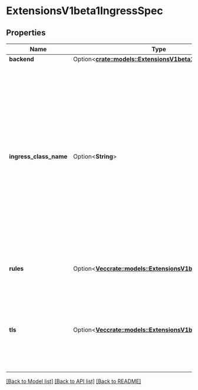 # ExtensionsV1beta1IngressSpec

## Properties

Name | Type | Description | Notes
------------ | ------------- | ------------- | -------------
**backend** | Option<[**crate::models::ExtensionsV1beta1IngressBackend**](extensions.v1beta1.IngressBackend.md)> |  | [optional]
**ingress_class_name** | Option<**String**> | IngressClassName is the name of the IngressClass cluster resource. The associated IngressClass defines which controller will implement the resource. This replaces the deprecated `kubernetes.io/ingress.class` annotation. For backwards compatibility, when that annotation is set, it must be given precedence over this field. The controller may emit a warning if the field and annotation have different values. Implementations of this API should ignore Ingresses without a class specified. An IngressClass resource may be marked as default, which can be used to set a default value for this field. For more information, refer to the IngressClass documentation. | [optional]
**rules** | Option<[**Vec<crate::models::ExtensionsV1beta1IngressRule>**](extensions.v1beta1.IngressRule.md)> | A list of host rules used to configure the Ingress. If unspecified, or no rule matches, all traffic is sent to the default backend. | [optional]
**tls** | Option<[**Vec<crate::models::ExtensionsV1beta1IngressTls>**](extensions.v1beta1.IngressTLS.md)> | TLS configuration. Currently the Ingress only supports a single TLS port, 443. If multiple members of this list specify different hosts, they will be multiplexed on the same port according to the hostname specified through the SNI TLS extension, if the ingress controller fulfilling the ingress supports SNI. | [optional]

[[Back to Model list]](../README.md#documentation-for-models) [[Back to API list]](../README.md#documentation-for-api-endpoints) [[Back to README]](../README.md)


